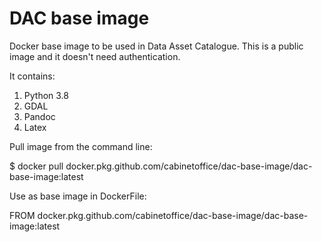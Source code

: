 DAC base image
==============

Docker base image to be used in Data Asset Catalogue. This is a public image and it doesn't need authentication.

It contains:

1. Python 3.8
2. GDAL
3. Pandoc
4. Latex


Pull image from the command line:

  $ docker pull docker.pkg.github.com/cabinetoffice/dac-base-image/dac-base-image:latest

Use as base image in DockerFile:
  
  FROM docker.pkg.github.com/cabinetoffice/dac-base-image/dac-base-image:latest
